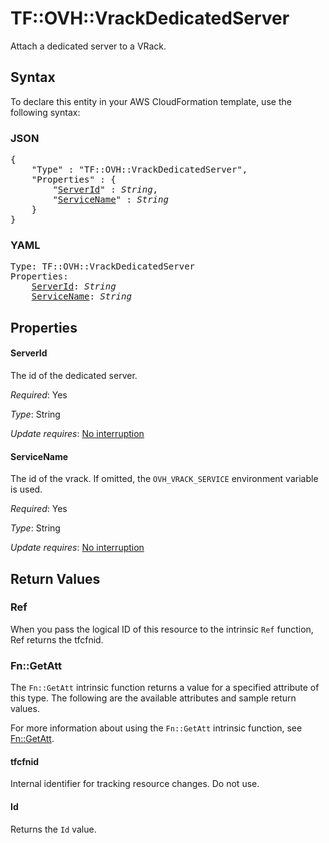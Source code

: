# TF::OVH::VrackDedicatedServer

Attach a dedicated server to a VRack.

## Syntax

To declare this entity in your AWS CloudFormation template, use the following syntax:

### JSON

<pre>
{
    "Type" : "TF::OVH::VrackDedicatedServer",
    "Properties" : {
        "<a href="#serverid" title="ServerId">ServerId</a>" : <i>String</i>,
        "<a href="#servicename" title="ServiceName">ServiceName</a>" : <i>String</i>
    }
}
</pre>

### YAML

<pre>
Type: TF::OVH::VrackDedicatedServer
Properties:
    <a href="#serverid" title="ServerId">ServerId</a>: <i>String</i>
    <a href="#servicename" title="ServiceName">ServiceName</a>: <i>String</i>
</pre>

## Properties

#### ServerId

The id of the dedicated server.

_Required_: Yes

_Type_: String

_Update requires_: [No interruption](https://docs.aws.amazon.com/AWSCloudFormation/latest/UserGuide/using-cfn-updating-stacks-update-behaviors.html#update-no-interrupt)

#### ServiceName

The id of the vrack. If omitted,
the `OVH_VRACK_SERVICE` environment variable is used.

_Required_: Yes

_Type_: String

_Update requires_: [No interruption](https://docs.aws.amazon.com/AWSCloudFormation/latest/UserGuide/using-cfn-updating-stacks-update-behaviors.html#update-no-interrupt)

## Return Values

### Ref

When you pass the logical ID of this resource to the intrinsic `Ref` function, Ref returns the tfcfnid.

### Fn::GetAtt

The `Fn::GetAtt` intrinsic function returns a value for a specified attribute of this type. The following are the available attributes and sample return values.

For more information about using the `Fn::GetAtt` intrinsic function, see [Fn::GetAtt](https://docs.aws.amazon.com/AWSCloudFormation/latest/UserGuide/intrinsic-function-reference-getatt.html).

#### tfcfnid

Internal identifier for tracking resource changes. Do not use.

#### Id

Returns the <code>Id</code> value.

